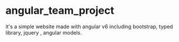 # angular_team_project
it's a simple website made with angular v6 including bootstrap, typed library, jquery , angular models.
